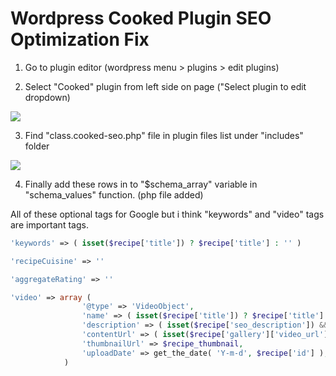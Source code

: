 # Wordpress Cooked Plugin SEO Optimization Fix

1. Go to plugin editor (wordpress menu > plugins > edit plugins)

2. Select "Cooked" plugin from left side on page ("Select plugin to edit dropdown)
<img src="https://user-images.githubusercontent.com/19264860/79079511-3a5bc000-7d18-11ea-8f33-456fa792dcbd.png" />

3. Find "class.cooked-seo.php" file in plugin files list under "includes" folder
<img src="https://user-images.githubusercontent.com/19264860/79079537-69723180-7d18-11ea-9bf0-af060921e3d6.png" />

4. Finally add these rows in to "$schema_array" variable in "schema_values" function. (php file added)

All of these optional tags for Google but i think "keywords" and "video" tags are important tags.
``` php
'keywords' => ( isset($recipe['title']) ? $recipe['title'] : '' )
```

``` php
'recipeCuisine' => ''
```		

``` php
'aggregateRating' => ''
```

``` php
'video' => array (
				'@type' => 'VideoObject',
				'name' => ( isset($recipe['title']) ? $recipe['title'] : '' ),
				'description' => ( isset($recipe['seo_description']) && $recipe['seo_description'] ? $recipe['seo_description'] : ( isset($recipe['excerpt']) && $recipe['excerpt'] ? $recipe['excerpt'] : ( isset($recipe['title']) ? $recipe['title'] : '' ) ) ),
				'contentUrl' => ( isset($recipe['gallery']['video_url']) && $recipe['gallery']['video_url'] ? $recipe['gallery']['video_url'] : '' ),
				'thumbnailUrl' => $recipe_thumbnail,
				'uploadDate' => get_the_date( 'Y-m-d', $recipe['id'] ),
			)
```
